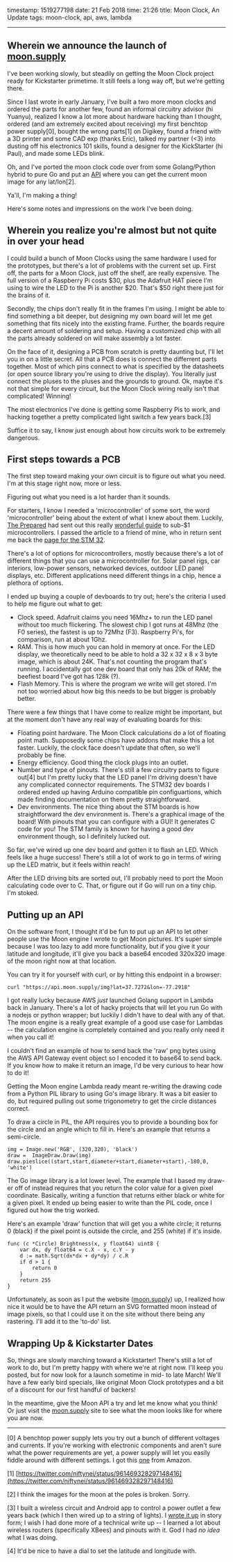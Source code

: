 timestamp: 1519277198
date: 21 Feb 2018
time: 21:26
title: Moon Clock, An Update
tags: moon-clock, api, aws, lambda

---

## Wherein we announce the launch of [moon.supply](https://moon.supply)

I've been working slowly, but steadily on getting the Moon Clock project ready for Kickstarter primetime.  It still feels a long way off, but we're getting there.

Since I last wrote in early January, I've built a two more moon clocks and ordered the parts for another few, found an informal circuitry advisor (hi Yuanyu), realized I know a lot more about hardware hacking than I thought, ordered (and am extremely excited about receiving) my first benchtop power supply[0], bought the wrong parts[1] on Digikey, found a friend with a 3D printer and some CAD exp (thanks Eric), talked my partner (<3) into dusting off his electronics 101 skills, found a designer for the KickStarter (hi Paul), and made some LEDs blink.

Oh, and I've ported the moon clock code over from some Golang/Python hybrid to pure Go and put an [API](https://moon.supply/api.html) where you can get the current moon image for any lat/lon[2].

Ya'll, I'm making a thing!

Here's some notes and impressions on the work I've been doing.

## Wherein you realize you're almost but not quite in over your head

I could build a bunch of Moon Clocks using the same hardware I used for the prototypes, but there's a lot of problems with the current set up.  First off, the parts for a Moon Clock, just off the shelf, are really expensive.  The full version of a Raspberry Pi costs $30, plus the Adafruit HAT piece I'm using to wire the LED to the Pi is another $20. That's $50 right there just for the brains of it.

Secondly, the chips don't really fit in the frames I'm using. I might be able to find something a bit deeper, but designing my own board will let me get something that fits nicely into the existing frame. Further, the boards require a decent amount of soldering and setup.  Having a customized chip with all the parts already soldered on will make assembly a lot faster.

On the face of it, designing a PCB from scratch is pretty daunting but, I'll let you in on a little secret.  All that a PCB does is connect the differrent parts together. Most of which pins connect to what is specified by the datasheets (or open source library you're using to drive the display). You literally just connect the pluses to the pluses and the grounds to ground. Ok, maybe it's not that simple for every circuit, but the Moon Clock wiring really isn't that complicated! Winning!

The most electronics I've done is getting some Raspberry Pis to work, and hacking together a pretty complicated light switch a few years back.[3] 

Suffice it to say, I know just enough about how circuits work to be extremely dangerous.

## First steps towards a PCB

The first step toward making your own circuit is to figure out what you need. I'm at this stage right now, more or less.

Figuring out what you need is a lot harder than it sounds.

For starters, I know I needed a 'microcontroller' of some sort, the word 'microcontroller' being about the extent of what I knew about them.  Luckily, [The Prepared](https://theprepared.org/) had sent out this really [wonderful guide](https://jaycarlson.net/microcontrollers/) to sub-$1 microcontrollers.  I passed the article to a friend of mine, who in return sent me back the [page for the STM 32](https://jaycarlson.net/pf/st-stm32f0/).

There's a lot of options for microcontrollers, mostly because there's a lot of different things that you can use a microcontroller for. Solar panel rigs, car interiors, low-power sensors, networked devices, outdoor LED panel displays, etc. Different applications need different things in a chip, hence a plethora of options.

I ended up buying a couple of devboards to try out; here's the criteria I used to help me figure out what to get:

- Clock speed. Adafruit claims you need 16Mhz+ to run the LED panel without too much flickering. The slowest chip I got runs at 48Mhz (the F0 series), the fastest is up to 72Mhz (F3). Raspberry Pi's, for comparison, run at about 1Ghz.
- RAM. This is how much you can hold in memory at once. For the LED display, we theoretically need to be able to hold a 32 x 32 x 8 x 3 byte image, which is about 24K. That's not counting the program that's running. I accidentally got one dev board that only has 20k of RAM; the beefiest board I've got has 128k (?).
- Flash Memory. This is where the program we write will get stored. I'm not too worried about how big this needs to be but bigger is probably better.

There were a few things that I have come to realize might be important, but at the moment don't have any real way of evaluating boards for this:

- Floating point hardware. The Moon Clock calculations do a lot of floating point math. Supposedly some chips have addons that make this a lot faster. Luckily, the clock face doesn't update that often, so we'll probably be fine.
- Energy efficiency. Good thing the clock plugs into an outlet.
- Number and type of pinouts. There's still a few circuitry parts to figure out[4] but I'm pretty lucky that the LED panel I'm driving doesn't have any complicated connector requirements. The STM32 dev boards I ordered ended up having Arduino compatible pin configuartions, which made finding documentation on them pretty straightforward.
- Dev environments. The nice thing about the STM boards is how straightforward the dev environment is. There's a graphical image of the board! With pinouts that you can configure with a GUI! It generates C code for you!  The STM family is known for having a good dev environment though, so I definitely lucked out.

So far, we've wired up one dev board and gotten it to flash an LED. Which feels like a huge success!  There's still a lot of work to go in terms of wiring up the LED matrix, but it feels within reach!

After the LED driving bits are sorted out, I'll probably need to port the Moon calculating code over to C. That, or figure out if Go will run on a tiny chip. I'm stoked.

## Putting up an API

On the software front, I thought it'd be fun to put up an API to let other people use the Moon engine I wrote to get Moon pictures. It's super simple because I was too lazy to add more functionality, but if you give it your latitude and longitude, it'll give you back a base64 encoded 320x320 image of the moon right now at that location.

You can try it for yourself with curl, or by hitting this endpoint in a browser:


```
curl "https://api.moon.supply/img?lat=37.7272&lon=-77.2918"
```


I got really lucky because AWS *just* launched Golang support in Lambda back in January. There's a lot of hacky projects that will let you run Go with a nodejs or python wrapper; but luckily I didn't have to deal with any of that. The moon engine is a really great example of a good use case for Lambdas -- the calculation engine is completely contained and you really only need it when you call it!

I couldn't find an example of how to send back the 'raw' png bytes using the AWS API Gateway event object so I encoded it to base64 to send back. If you know how to make it return an image, I'd be very curious to hear how to do it!

Getting the Moon engine Lambda ready meant re-writing the drawing code from a Python PIL library to using Go's image library. It was a bit easier to do, but required pulling out some trigonometry to get the circle distances correct.

To draw a circle in PIL, the API requires you to provide a bounding box for the circle and an angle which to fill in.  Here's an example that returns a semi-circle.


    img = Image.new('RGB', (320,320), 'black')  
    draw =  ImageDraw.Draw(img)  
    draw.pieslice((start,start,diameter+start,diameter+start),-180,0, 'white')  


The Go image library is a lot lower level. The example that I based my draw-er off of instead requires that you return the color value for a given pixel coordinate. Basically, writing a function that returns either black or white for a given pixel.  It ended up being easier to write than the PIL code, once I figured out how the trig worked.

Here's an example 'draw' function that will get you a white circle; it returns 0 (black) if the pixel point is outside the circle, and 255 (white) if it's inside.


    func (c *Circle) Brightness(x, y float64) uint8 {  
        var dx, dy float64 = c.X - x, c.Y - y  
        d := math.Sqrt(dx*dx + dy*dy) / c.R  
        if d > 1 {  
            return 0  
        }  
        return 255  
    }  

Unfortunately, as soon as I put the website ([moon.supply](https://moon.supply)) up, I realized how nice it would be to have the API return an SVG formatted moon instead of image pixels, so that I could use it on the site without there being any rastering. I'll add it to the 'to-do' list.


## Wrapping Up & Kickstarter Dates

So, things are slowly marching toward a Kickstarter! There's still a lot of work to do, but I'm pretty happy with where we're at right now. I'll keep you posted, but for now look for a launch sometime in mid- to late March! We'll have a few early bird specials, like original Moon Clock prototypes and a bit of a discount for our first handful of backers!

In the meantime, give the Moon API a try and let me know what you think!  Or just visit the [moon.supply](https://moon.supply) site to see what the moon looks like for where you are now.


---

[0] A benchtop power supply lets you try out a bunch of different voltages and currents. If you're working with electronic components and aren't sure what the power requirements are yet, a power supply will let you easily fiddle around with different settings. I got this [one](https://www.amazon.com/gp/product/B06VXGLFWK/ref=oh_aui_detailpage_o02_s00?ie=UTF8&psc=1) from Amazon.

[1] [https://twitter.com/niftynei/status/961469328297148416](https://twitter.com/niftynei/status/961469328297148416)

[2] I think the images for the moon at the poles is broken. Sorry.

[3] I built a wireless circuit and Android app to control a power outlet a few years back (which I then wired up to a string of lights). I [wrote it up](http://www.draftcopy.co/2014/02/first-milestone-xbee-project.html) in story form; I wish I had done more of a technical write up -- I learned a lot about wireless routers (specifically XBees) and pinouts with it. God I had _no idea_ what I was doing.

[4] It'd be nice to have a dial to set the latitude and longitude with.
